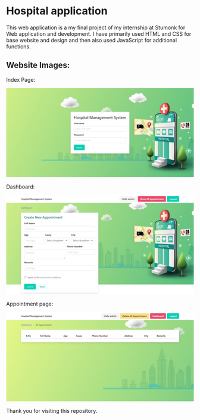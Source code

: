 # Hospital application

This web application is a my final project of my internship at Stumonk for Web application and development. I have primarily used HTML and CSS for base website and design and then also used JavaScript for additional functions.

## Website Images:
Index Page:

![](./Screenshots/Index_page.jpeg)

Dashboard:

![](./Screenshots/Dashboard.jpeg)

Appointment page:

![](./Screenshots/Appointment.jpeg)

Thank you for visiting this repository.
